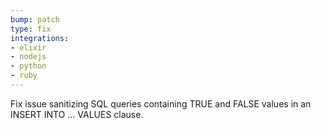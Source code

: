 ```yaml
---
bump: patch
type: fix
integrations:
- elixir
- nodejs
- python
- ruby
---
```


Fix issue sanitizing SQL queries containing TRUE and FALSE values in an INSERT INTO ... VALUES clause.
